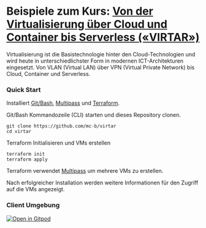 # Beispiele zum Kurs: [Von der Virtualisierung über Cloud und Container bis Serverless («VIRTAR»)](https://www.digicomp.ch/weiterbildung/development-trainings/software-engineering-trainings/it-architektur/softwarearchitektur/design-organisation/kurs-von-der-virtualisierung-ueber-cloud-und-container-bis-serverless)

Virtualisierung ist die Basistechnologie hinter den Cloud-Technologien und wird heute in unterschiedlichster Form in modernen ICT-Architekturen eingesetzt. Von VLAN (Virtual LAN) über VPN (Virtual Private Network) bis Cloud, Container und Serverless.

### Quick Start

Installiert [Git/Bash](https://git-scm.com/downloads), [Multipass](https://multipass.run/) und [Terraform](https://www.terraform.io/).

Git/Bash Kommandozeile (CLI) starten und dieses Repository clonen.

    git clone https://github.com/mc-b/virtar
    cd virtar
    
Terraform Initialisieren und VMs erstellen

    terraform init
    terraform apply
    
Terraform verwendet [Multipass](https://multipass.run/) um mehrere VMs zu erstellen.

Nach erfolgreicher Installation werden weitere Informationen für den Zugriff auf die VMs angezeigt.

### Client Umgebung

[![Open in Gitpod](https://gitpod.io/button/open-in-gitpod.svg)](https://gitpod.io/#https://gitlab.com/ch-mc-b/cdi/infra/gitpod-workspace)
